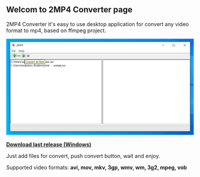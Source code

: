 ## **Welcom to 2MP4 Converter page**

2MP4 Converter it's easy to use desktop application for convert any video format to mp4, based on ffmpeg project.

![image info](./img/2MP4.png)

[**Download last release (Windows)**](https://github.com/javadimon/2MP4/releases/download/v.1.0/2mp4-setup.exe)

Just add files for convert, push convert button, wait and enjoy.

Supported video formats: **avi, mov, mkv, 3gp, wmv, wm, 3g2, mpeg, vob**

